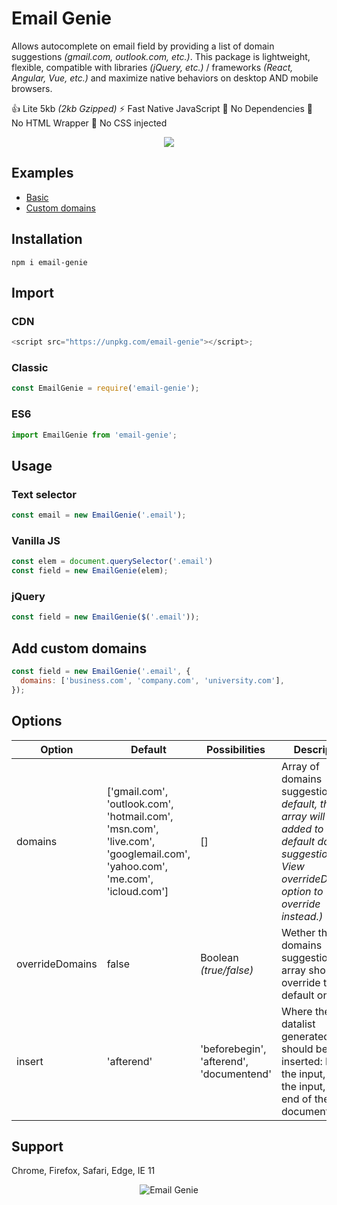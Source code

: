 # Email Genie
Allows autocomplete on email field by providing a list of domain suggestions _(gmail.com, outlook.com, etc.)_. This package is lightweight, flexible, compatible with libraries _(jQuery, etc.)_ / frameworks _(React, Angular, Vue, etc.)_ and maximize native behaviors on desktop AND mobile browsers.

👍 Lite 5kb _(2kb Gzipped)_
⚡ Fast Native JavaScript
🚫 No Dependencies
🚫 No HTML Wrapper
🚫 No CSS injected

<p align="center">
  <img src="https://media.giphy.com/media/RJsurNsgJeaMGkIyz9/giphy.gif">
</p>

Examples
-----
- [Basic](https://codepen.io/smnarnold/pen/bGGPvZo)
- [Custom domains](https://codepen.io/smnarnold/pen/bGGPMba)

Installation
-----
```shell
npm i email-genie
```
Import
-----
### CDN
```js
<script src="https://unpkg.com/email-genie"></script>;
```
### Classic
```js
const EmailGenie = require('email-genie');
```
### ES6
```js
import EmailGenie from 'email-genie';
```

Usage
-----
### Text selector
```js
const email = new EmailGenie('.email');
```

### Vanilla JS
```js
const elem = document.querySelector('.email')
const field = new EmailGenie(elem);
```

### jQuery
```js
const field = new EmailGenie($('.email'));
```

Add custom domains
-----
```js
const field = new EmailGenie('.email', {
  domains: ['business.com', 'company.com', 'university.com'],
});
```

Options
-----
| Option  | Default | Possibilities | Description |
| ------- | ------- | ------------- | ----------- |
| domains | ['gmail.com', 'outlook.com', 'hotmail.com', 'msn.com', 'live.com', 'googlemail.com', 'yahoo.com', 'me.com', 'icloud.com'] | [] | Array of domains suggestions. _(By default, this array will be added to the default domains suggestions. View overrideDomains option to override instead.)_ |
| overrideDomains | false | Boolean _(true/false)_ | Wether the domains suggestions array should override the default one. |
| insert | 'afterend' | 'beforebegin', 'afterend', 'documentend'  | Where the datalist generated should be inserted: Before the input, after the input, at the end of the document. |

Support
-----
Chrome, Firefox, Safari, Edge, IE 11

<p align="center">
  <img src="https://i.smnarnold.com/email-genie/email-genie-logo.png" alt="Email Genie">
</p>
